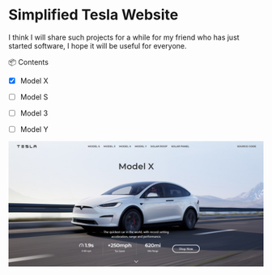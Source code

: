 # Simplified Tesla Website

I think I will share such projects for a while for my friend who has just started software, I hope it will be useful for everyone.

📦 Contents

- [X] Model X
- [ ] Model S
- [ ] Model 3
- [ ] Model Y


![alt text](https://github.com/sirkiraz/Tesla/blob/main/property/img/end.PNG)

